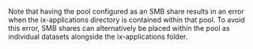&NewLine;

Note that having the pool configured as an SMB share results in an error when the ix-applications directory is contained within that pool. To avoid this error, SMB shares can alternatively be placed within the pool as individual datasets alongside the ix-applications folder.
